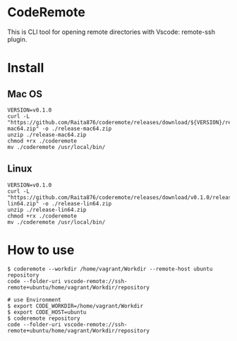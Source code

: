 # CodeRemote

This is CLI tool for opening remote directories with Vscode: remote-ssh plugin.

# Install

## Mac OS

```
VERSION=v0.1.0
curl -L "https://github.com/Raita876/coderemote/releases/download/${VERSION}/release-mac64.zip" -o ./release-mac64.zip
unzip ./release-mac64.zip
chmod +rx ./coderemote
mv ./coderemote /usr/local/bin/
```

## Linux

```
VERSION=v0.1.0
curl -L "https://github.com/Raita876/coderemote/releases/download/v0.1.0/release-lin64.zip" -o ./release-lin64.zip
unzip ./release-lin64.zip
chmod +rx ./coderemote
mv ./coderemote /usr/local/bin/
```

# How to use

```
$ coderemote --workdir /home/vagrant/Workdir --remote-host ubuntu repository
code --folder-uri vscode-remote://ssh-remote+ubuntu/home/vagrant/Workdir/repository

# use Environment
$ export CODE_WORKDIR=/home/vagrant/Workdir
$ export CODE_HOST=ubuntu
$ coderemote repository
code --folder-uri vscode-remote://ssh-remote+ubuntu/home/vagrant/Workdir/repository
```
